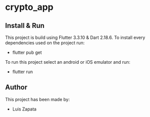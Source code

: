 # crypto_app

## Install & Run

This project is build using Flutter 3.3.10 & Dart 2.18.6.
To install every dependencies used on the project run:

- flutter pub get

To run this project select an android or iOS emulator and run:

- flutter run

## Author

This project has been made by:

- Luis Zapata
